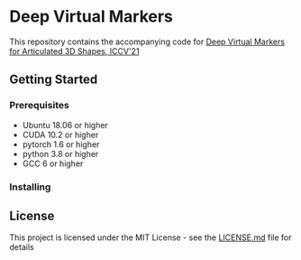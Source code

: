 # Deep Virtual Markers

This repository contains the accompanying code for [Deep Virtual Markers for Articulated 3D Shapes, ICCV'21]()

## Getting Started

### Prerequisites

- Ubuntu 18.06 or higher
- CUDA 10.2 or higher
- pytorch 1.6 or higher
- python 3.8 or higher
- GCC 6 or higher

### Installing

## License

This project is licensed under the MIT License - see the [LICENSE.md](https://github.com/T2Kim/DeepVirtualMarkers/blob/main/LICENSE) file for details 
